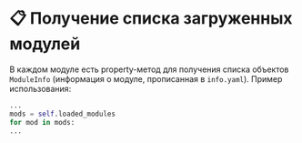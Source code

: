 # 📋 Получение списка загруженных модулей

В каждом модуле есть property-метод для получения списка объектов `ModuleInfo` (информация о модуле, прописанная в `info.yaml`). Пример использования:

```python
...
mods = self.loaded_modules
for mod in mods:
...
```
